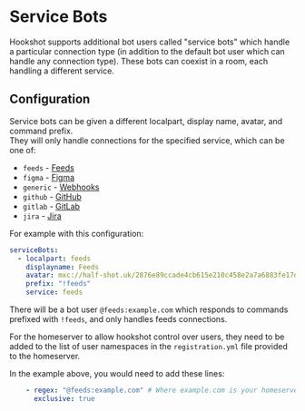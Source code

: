 # Service Bots

Hookshot supports additional bot users called "service bots" which handle a particular connection type
(in addition to the default bot user which can handle any connection type).
These bots can coexist in a room, each handling a different service.

## Configuration

Service bots can be given a different localpart, display name, avatar, and command prefix.  
They will only handle connections for the specified service, which can be one of:
* `feeds` - [Feeds](../setup/feeds.md)
* `figma` - [Figma](../setup/figma.md)
* `generic` - [Webhooks](../setup/webhooks.md)
* `github` - [GitHub](../setup/github.md)
* `gitlab` - [GitLab](../setup/gitlab.md)
* `jira` - [Jira](../setup/jira.md)

For example with this configuration:
```yaml
serviceBots:
  - localpart: feeds
    displayname: Feeds
    avatar: mxc://half-shot.uk/2876e89ccade4cb615e210c458e2a7a6883fe17d
    prefix: "!feeds"
    service: feeds
```

There will be a bot user `@feeds:example.com` which responds to commands prefixed with `!feeds`, and only handles feeds connections.

For the homeserver to allow hookshot control over users, they need to be added to the list of user namespaces in the `registration.yml` file provided to the homeserver.

In the example above, you would need to add these lines:
```yaml
    - regex: "@feeds:example.com" # Where example.com is your homeserver's domain
      exclusive: true
```

